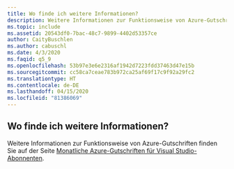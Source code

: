 ```yaml
---
title: Wo finde ich weitere Informationen?
description: Weitere Informationen zur Funktionsweise von Azure-Gutschriften finden Sie auf der Seite „Monatliche Azure-Gutschriften für Visual Studio-Abonnenten“.
ms.topic: include
ms.assetid: 20543df0-7bac-48c7-9899-4402d53357ce
author: CaityBuschlen
ms.author: cabuschl
ms.date: 4/3/2020
ms.faqid: q5_9
ms.openlocfilehash: 53b97e3e6e2316af1942d7223fdd37463d47e15b
ms.sourcegitcommit: cc58ca7ceae783b972ca25af69f17c9f92a29fc2
ms.translationtype: HT
ms.contentlocale: de-DE
ms.lasthandoff: 04/15/2020
ms.locfileid: "81386069"
---
```

## <a name="where-do-i-find-more-information"></a>Wo finde ich weitere Informationen?

Weitere Informationen zur Funktionsweise von Azure-Gutschriften finden Sie auf der Seite [Monatliche Azure-Gutschriften für Visual Studio-Abonnenten](https://azure.microsoft.com/pricing/member-offers/credit-for-visual-studio-subscribers/).
